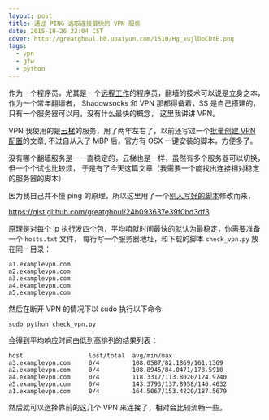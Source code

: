 ```yaml
---
layout: post
title: 通过 PING 选取连接最快的 VPN 服务
date: 2015-10-26 22:04 CST
cover: http://greatghoul.b0.upaiyun.com/1510/Hg_xujlDoCDtE.png
tags:
  - vpn
  - gfw
  - python
---
```


作为一个程序员，尤其是一个[远程工作]的程序员，翻墙的技术可以说是立身之本，作为一个常年翻墙者，
Shadowsocks 和 VPN 那都得备着，SS 是自己搭建的，只有一个服务器可以用，没有什么最快的概念，
这里我讲讲 VPN。

VPN 我使用的是[云梯]的服务，用了两年左右了，以前还写过一个[批量创建 VPN 配置][1]的文章,
不过自从入了 MBP 后，官方有 OSX 一键安装的脚本，方便多了。

没有哪个翻墙服务是一一直稳定的，云梯也是一样，虽然有多个服务器可以切换，但一个个试也比较烦，
于是有了今天这篇文章（我需要一个能找出连接相对稳定的服务器的脚本）

因为我自己并不懂 ping 的原理，所以这里用了一个[别人写好的脚本][2]修改而来，

<https://gist.github.com/greatghoul/24b093637e39f0bd3df3>

原理是对每个 ip 执行发四个包，平均咱就时间最快的就认为最稳定，你需要准备一个 `hosts.txt` 文件，
每行写一个服务器地址，和下载的脚本 `check_vpn.py` 放在同一目录：

    a1.examplevpn.com
    a2.examplevpn.com
    a3.examplevpn.com
    a4.examplevpn.com
    a5.examplevpn.com

然后在断开 VPN 的情况下以 sudo 执行以下命令

    sudo python check_vpn.py

会得到平均响应时间由低到高排列的结果列表：

    host                  lost/total  avg/min/max
    a3.examplevpn.com     0/4         108.0587/82.1869/161.1369
    a2.examplevpn.com     0/4         108.8945/84.0471/178.5910
    a4.examplevpn.com     0/4         118.3317/113.8020/124.9740
    a5.examplevpn.com     0/4         143.3793/137.8958/146.4632
    a1.examplevpn.com     0/4         164.5067/153.4820/187.5679

然后就可以选择靠前的这几个 VPN 来连接了，相对会比较流畅一些。


[远程工作]: http://yizaoyiwan.com/ "一早一晚社区"
[云梯]: http://igetvpn.com/?r=1de76f73ead0413e "云梯VPN"

[1]: http://g2w.me/2014/01/batch-create-vpn-config-files-with-python/
[2]: https://gist.github.com/pklaus/856268
